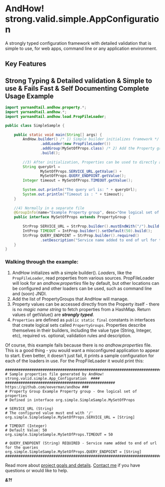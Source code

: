 AndHow!  strong.valid.simple.AppConfiguration
======
A strongly typed configuration framework with detailed validation that is simple to use, 
for web apps, command line or any application environment.

Key Features
--------------
Strong Typing **&** Detailed validation **&** Simple to use **&** Fails Fast **&** Self Documenting
Complete Usage Example
--------------
```java
import yarnandtail.andhow.property.*;
import yarnandtail.andhow.*;
import yarnandtail.andhow.load.PropFileLoader;

public class SimpleSample {
	
	public static void main(String[] args) {
		AndHow.builder() /* 1) Simple builder initializes framework */
				.addLoader(new PropFileLoader())
				.addGroup(MySetOfProps.class) /* 2) Add the Property groups */
				.build();
	
		//3) After initialization, Properties can be used to directly access their values.
		String queryUrl =
				MySetOfProps.SERVICE_URL.getValue() +
				MySetOfProps.QUERY_ENDPOINT.getValue();
		Integer timeout = MySetOfProps.TIMEOUT.getValue();
		
		System.out.println("The query url is: " + queryUrl);
		System.out.println("Timeout is : " + timeout);
	}
	
	//4) Normally in a separate file
	@GroupInfo(name="Example Property group", desc="One logical set of properties")
	public interface MySetOfProps extends PropertyGroup {
		
		StrProp SERVICE_URL = StrProp.builder().mustEndWith("/").build();
		IntProp TIMEOUT = IntProp.builder().setDefault(50).build();
		StrProp QUERY_ENDPOINT = StrProp.builder().required()
				.setDescription("Service name added to end of url for the queries").build();
	}
}
```
### Walking through the example:
1.	AndHow initializes with a simple builder().  _Loaders_, like the `PropFileLoader`,
	read properties from various sources.  PropFileLoader will look for an _andhow.properties_ file by default,
	but other locations can be configured and other loaders can be used, such as
	command line and (soon) JNDI.
2.	Add the list of PropertyGroups that AndHow will manage.
3.	Property values can be accessed directly from the Property itself - there is
	no _magic name string_ to fetch properties from a HashMap.
	Return values of getValue() are _**strongly typed**_.
4.	`Properties` are defined as `public static final` constants in interfaces that
	create logical sets called `PropertyGroups`.  Properties describe themselves
	in their builders, including the value type (String, Integer, etc), required vs. optional,
	validation rules and description.

Of course, this example fails because there is no _andhow.properties_ file.
This is a good thing - you would want a misconfigured application to appear to start.
Even better, it doesn't just fail, it prints a sample configuration for each
of the loaders in use.  For the PropFileLoader it would print this:

```properties
##########################################################################################
# Sample properties file generated by AndHow!  strong.valid.simple.App_Configuration  ####
##################################################  https://github.com/eeverman/andhow ###
# Property Group Example Property group - One logical set of properties
# Defined in interface org.simple.SimpleSample.MySetOfProps

# SERVICE_URL (String) 
# The configured value must end with '/'
org.simple.SimpleSample.MySetOfProps.SERVICE_URL = [String]

# TIMEOUT (Integer) 
# Default Value: 50
org.simple.SimpleSample.MySetOfProps.TIMEOUT = 50

# QUERY_ENDPOINT (String) REQUIRED - Service name added to end of url for the queries
org.simple.SimpleSample.MySetOfProps.QUERY_ENDPOINT = [String]
##########################################################################################
```	

Read more about [project goals and details](https://github.com/eeverman/andhow/wiki).
[Contact me](https://github.com/eeverman) if you have questions or would like to help.
	
_**&?!**_